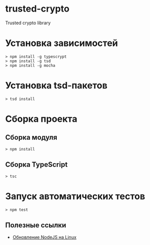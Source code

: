 # trusted-crypto
Trusted crypto library

# Установка зависимостей

```
> npm install -g typescrypt
> npm install -g tsd
> npm install -g mocha
```
# Установка tsd-пакетов

```
> tsd install
```

# Сборка проекта

## Сборка модуля

```
> npm install
```
## Сборка TypeScript

```
> tsc
```

# Запуск автоматических тестов

```
> npm test
```

## Полезные ссылки

- [Обновление NodeJS на Linux](https://davidwalsh.name/upgrade-nodejs)
